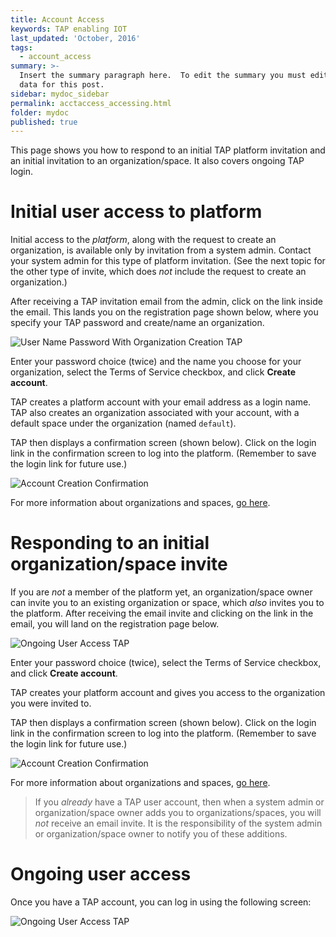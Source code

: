 ```yaml
---
title: Account Access
keywords: TAP enabling IOT
last_updated: 'October, 2016'
tags:
  - account_access
summary: >-
  Insert the summary paragraph here.  To edit the summary you must edit the meta
  data for this post.
sidebar: mydoc_sidebar
permalink: acctaccess_accessing.html
folder: mydoc
published: true
---
```


This page shows you how to respond to an initial TAP platform invitation and an initial invitation to an organization/space. It also covers ongoing TAP login.

# Initial user access to platform

Initial access to the *platform*, along with the request to create an organization, is available only by invitation from a system admin. Contact your system admin for this type of platform invitation. (See the next topic for the other type of invite, which does *not* include the request to create an organization.)

After receiving a TAP invitation email from the admin, click on the link inside the email. This lands you on the registration page shown below, where you specify your TAP password and create/name an organization.

![User Name Password With Organization Creation TAP](https://github.com/trustedanalytics/platform-wiki/blob/master/wikiImages/Onboard_Invite_Screen_v7.jpg)

Enter your password choice (twice) and the name you choose for your organization, select the Terms of Service checkbox, and click **Create account**. 

TAP creates a platform  account with your email address as a login name. TAP also creates an organization associated with your account, with a default space under the organization (named `default`).

TAP then displays a confirmation screen (shown below). Click on the login link in the confirmation screen to log into the platform. (Remember to save the login link for future use.)

![Account Creation Confirmation](https://github.com/trustedanalytics/platform-wiki/blob/master/wikiImages/Onboard_Confirmation_v7_Cropped.png)

For more information about organizations and spaces, [go here](https://docs.cloudfoundry.org/concepts/roles.html).

# Responding to an initial organization/space invite

If you are *not* a member of the platform yet, an organization/space owner can invite you to an existing organization or space, which *also* invites you to the platform. After receiving the email invite and clicking on the link in the email, you will land on the registration page below.

![Ongoing User Access TAP](https://github.com/trustedanalytics/platform-wiki/blob/master/wikiImages/OrgSpace_Invite_Screen_v7_Cropped.jpg)

Enter your password choice (twice), select the Terms of Service checkbox, and click **Create account**.

TAP creates your platform account and gives you access to the organization you were invited to.

TAP then displays a confirmation screen (shown below). Click on the login link in the confirmation screen to log into the platform. (Remember to save the login link for future use.)

![Account Creation Confirmation](https://github.com/trustedanalytics/platform-wiki/blob/master/wikiImages/Onboard_Confirmation_v7_Cropped.png)

For more information about organizations and spaces, [go here](https://docs.cloudfoundry.org/concepts/roles.html).

>If you *already* have a TAP user account, then when a system admin or organization/space owner adds you to organizations/spaces, you will *not* receive an email invite. It is the responsibility of the system admin or organization/space owner to notify you of these additions.

# Ongoing user access

Once you have a TAP account, you can log in using the following screen:

![Ongoing User Access TAP](https://github.com/trustedanalytics/platform-wiki/blob/master/wikiImages/Signon_Screen_v7_Cropped.jpg)
